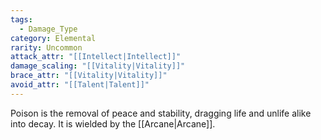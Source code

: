 ```yaml
---
tags:
  - Damage_Type
category: Elemental
rarity: Uncommon
attack_attr: "[[Intellect|Intellect]]"
damage_scaling: "[[Vitality|Vitality]]"
brace_attr: "[[Vitality|Vitality]]"
avoid_attr: "[[Talent|Talent]]"
---
```

Poison is the removal of peace and stability, dragging life and unlife alike into decay. It is wielded by the [[Arcane|Arcane]].